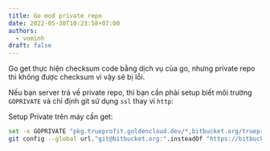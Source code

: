 ```yaml
---
title: Go mod private repo
date: 2022-05-30T10:23:58+07:00
authors:
  - vominh
draft: false
---
```


Go get thực hiện checksum code bằng dịch vụ của go, nhưng private repo thì không được checksum vì vậy sẽ bị lỗi.

Nếu bạn server trả về private repo, thì bạn cần phải setup biết môi trường `GOPRIVATE` và chỉ định git sử dụng `ssl` thay vì `http`:

Setup Private trên máy cần get:

```bash
set -x GOPRIVATE "pkg.trueprofit.goldencloud.dev/*,bitbucket.org/trueprofit/*"
git config --global url."git@bitbucket.org:".insteadOf "https://bitbucket.org/"
```
